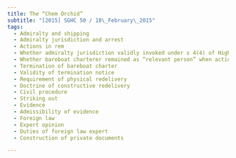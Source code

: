 ```yaml
---
title: The “Chem Orchid” 
subtitle: "[2015] SGHC 50 / 18\_February\_2015"
tags:
  - Admiralty and shipping
  - Admiralty jurisdiction and arrest
  - Actions in rem
  - Whether admiralty jurisdiction validly invoked under s 4(4) of High Court (Admiralty Jurisdiction) Act (Cap 123, 2001 Rev Ed)
  - Whether bareboat charterer remained as “relevant person” when actions in rem brought
  - Termination of bareboat charter
  - Validity of termination notice
  - Requirement of physical redelivery
  - Doctrine of constructive redelivery
  - Civil procedure
  - Striking out
  - Evidence
  - Admissibility of evidence
  - Foreign law
  - Expert opinion
  - Duties of foreign law expert
  - Construction of private documents

---
```


